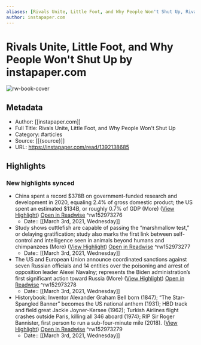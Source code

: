 ```yaml
---
aliases: [Rivals Unite, Little Foot, and Why People Won't Shut Up, Rivals Unite, Little Foot, and Why People Won't Shut Up]
author: instapaper.com
---
```

# Rivals Unite, Little Foot, and Why People Won't Shut Up by instapaper.com

![rw-book-cover](https://readwise-assets.s3.amazonaws.com/static/images/article3.5c705a01b476.png)

## Metadata
- Author: [[instapaper.com]]
- Full Title: Rivals Unite, Little Foot, and Why People Won't Shut Up
- Category: #articles
- Source: [[{source}]]
- URL: https://instapaper.com/read/1392138685

## Highlights
### New highlights synced
- China spent a record $378B on government-funded research and development in 2020, equaling 2.4% of gross domestic product; the US spent an estimated $134B, or roughly 0.7% of GDP (More) ([View Highlight](https://instapaper.com/read/1392138685/15693182)) [Open in Readwise](https://readwise.io/open/152973276) ^rw152973276
    - Date:: [[March 3rd, 2021, Wednesday]]
- Study shows cuttlefish are capable of passing the “marshmallow test,” or delaying gratification; study also marks the first link between self-control and intelligence seen in animals beyond humans and chimpanzees (More) ([View Highlight](https://instapaper.com/read/1392138685/15693189)) [Open in Readwise](https://readwise.io/open/152973277) ^rw152973277
    - Date:: [[March 3rd, 2021, Wednesday]]
- The US and European Union announce coordinated sanctions against seven Russian officials and 14 entities over the poisoning and arrest of opposition leader Alexei Navalny; represents the Biden administration’s first significant action toward Russia (More) ([View Highlight](https://instapaper.com/read/1392138685/15693216)) [Open in Readwise](https://readwise.io/open/152973278) ^rw152973278
    - Date:: [[March 3rd, 2021, Wednesday]]
- Historybook: Inventor Alexander Graham Bell born (1847); “The Star-Spangled Banner” 
 becomes the US national anthem (1931); HBD track and field great Jackie Joyner-Kersee (1962); Turkish Airlines flight crashes outside Paris, killing all 346 aboard (1974); RIP Sir Roger Bannister, first person to run a sub-four-minute mile (2018). ([View Highlight](https://instapaper.com/read/1392138685/15693486)) [Open in Readwise](https://readwise.io/open/152973279) ^rw152973279
    - Date:: [[March 3rd, 2021, Wednesday]]
